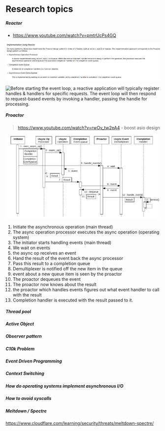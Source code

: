 # Research topics

##### Reactor

- https://www.youtube.com/watch?v=pmtrUcPs4GQ

![image-20231217135049043](./images/image-20231217135049043.png)

![Before starting the event loop, a reactive application will typically register handles & handlers for specific requests. The event loop will then respond to request-based events by invoking a handler, passing the handle for processing.](https://upload.wikimedia.org/wikipedia/commons/thumb/8/87/ReactorPattern_-_UML_2_Sequence_Diagram.svg/1280px-ReactorPattern_-_UML_2_Sequence_Diagram.svg.png)

##### Proactor

> https://www.youtube.com/watch?v=rwOv_tw2eA4 - boost asio design

![image-20231211052622646](./images/image-20231211052622646.png)

1. Initiate the asynchronous operation (main thread)
2. The async operation processor executes the async operation (operating system)
3. The initiator starts handling events (main thread)
4. We wait on events
5. the async op receives an event
6. Hand the result of the event back the async processor
7. Pass this result to a completion queue
8. Demultiplexer is notified off the new item in the queue
9. event about a new queue item is seen by the proactor
10. The proactor dequeues the event
11. The proactor now knows about the result
12. the proactor which handles events figures out what event handler to call with the result
13. Completion handler is executed with the result passed to it.

##### Thread pool

##### Active Object

##### Observer pattern

##### C10k Problem

##### Event Driven Programming

##### Context Switching

##### How do operating systems implement asynchronous I/O

##### How to avoid syscalls

##### Meltdown / Spectre

https://www.cloudflare.com/learning/security/threats/meltdown-spectre/
